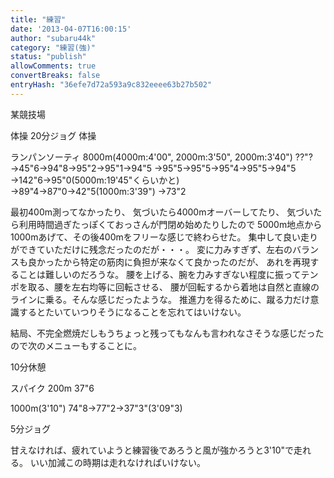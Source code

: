 ```yaml
---
title: "練習"
date: '2013-04-07T16:00:15'
author: "subaru44k"
category: "練習(強)"
status: "publish"
allowComments: true
convertBreaks: false
entryHash: "36efe7d72a593a9c832eeee63b27b502"
---
```

某競技場

体操
20分ジョグ
体操

ランパンソーティ
8000m(4000m:4'00", 2000m:3'50", 2000m:3'40")
??"?→45"6→94"8→95"2→95"1→94"5
→95"5→95"5→95"4→95"5→94"5
→142"6→95"0(5000m:19'45"くらいかと)
→89"4→87"0→42"5(1000m:3'39")
→73"2

最初400m測ってなかったり、
気づいたら4000mオーバーしてたり、
気づいたら利用時間過ぎたっぽくておっさんが門閉め始めたりしたので
5000m地点から1000mあげて、その後400mをフリーな感じで終わらせた。
集中して良い走りができていただけに残念だったのだが・・・。
変に力みすぎず、左右のバランスも良かったから特定の筋肉に負担が来なくて良かったのだが、
あれを再現することは難しいのだろうな。
腰を上げる、腕を力みすぎない程度に振ってテンポを取る、腰を左右均等に回転させる、
腰が回転するから着地は自然と直線のラインに乗る。そんな感じだったような。
推進力を得るために、蹴る力だけ意識するとたいていつりそうになることを忘れてはいけない。

結局、不完全燃焼だしもうちょっと残ってもなんも言われなさそうな感じだったので次のメニューもすることに。

10分休憩

スパイク
200m
37"6

1000m(3'10")
74"8→77"2→37"3"(3'09"3)

5分ジョグ

甘えなければ、疲れていようと練習後であろうと風が強かろうと3'10"で走れる。
いい加減この時期は走れなければいけない。
